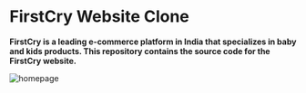 # FirstCry Website Clone
<b>FirstCry is a leading e-commerce platform in India that specializes in baby and kids products. This repository contains the source code for the FirstCry website.</b>

![homepage](https://user-images.githubusercontent.com/109202596/235319224-05b1fc36-41db-4531-8b50-582c52a952e1.png)
